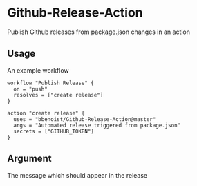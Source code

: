 # Github-Release-Action
Publish Github releases from package.json changes in an action

## Usage
An example workflow
```
workflow "Publish Release" {
  on = "push"
  resolves = ["create release"]
}

action "create release" {
  uses = "bbenoist/Github-Release-Action@master"
  args = "Automated release triggered from package.json"
  secrets = ["GITHUB_TOKEN"]
}
```

## Argument

The message which should appear in the release
